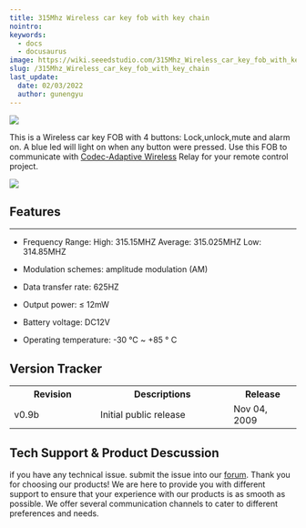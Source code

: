 ```yaml
---
title: 315Mhz Wireless car key fob with key chain
nointro:
keywords:
  - docs
  - docusaurus
image: https://wiki.seeedstudio.com/315Mhz_Wireless_car_key_fob_with_key_chain/
slug: /315Mhz_Wireless_car_key_fob_with_key_chain
last_update:
  date: 02/03/2022
  author: gunengyu
---
```

![](https://files.seeedstudio.com/wiki/315Mhz_Wireless_car_key_fob_with_key_chain/img/carkey_LRG.jpg)

This is a Wireless car key FOB with 4 buttons: Lock,unlock,mute and alarm on.  A blue led will light on when any button were pressed. Use this FOB to communicate with [Codec-Adaptive Wireless](https://www.seeedstudio.com/depot/codecadaptive-wireless-relay-p-550.html) Relay for your remote control project.

[![](https://files.seeedstudio.com/wiki/Seeed-WiKi/docs/images/300px-Get_One_Now_Banner-ragular.png)](https://www.seeedstudio.com/depot/315mhz-wireless-car-key-fob-with-key-chain-battery-included-p-557.html?cPath=139_140)

##   Features
---
*   Frequency Range: High: 315.15MHZ  Average: 315.025MHZ  Low: 314.85MHZ

*   Modulation schemes: amplitude modulation (AM)

*   Data transfer rate: 625HZ

*   Output power: ≤ 12mW

*   Battery voltage: DC12V

*   Operating temperature: -30 ℃ ~ +85 ° C

##   Version Tracker

<table>
<tr>
<th> Revision
</th>
<th> Descriptions
</th>
<th> Release
</th></tr>
<tr>
<td width="300px"> v0.9b
</td>
<td width="500px"> Initial public release
</td>
<td width="200px"> Nov 04, 2009
</td></tr></table>

## Tech Support & Product Descussion
 if you have any technical issue.  submit the issue into our [forum](http://forum.seeedstudio.com/). 
Thank you for choosing our products! We are here to provide you with different support to ensure that your experience with our products is as smooth as possible. We offer several communication channels to cater to different preferences and needs.

<div class="button_tech_support_container">
<a href="https://forum.seeedstudio.com/" class="button_forum"></a> 
<a href="https://www.seeedstudio.com/contacts" class="button_email"></a>
</div>

<div class="button_tech_support_container">
<a href="https://discord.gg/eWkprNDMU7" class="button_discord"></a> 
<a href="https://github.com/Seeed-Studio/wiki-documents/discussions/69" class="button_discussion"></a>
</div>
